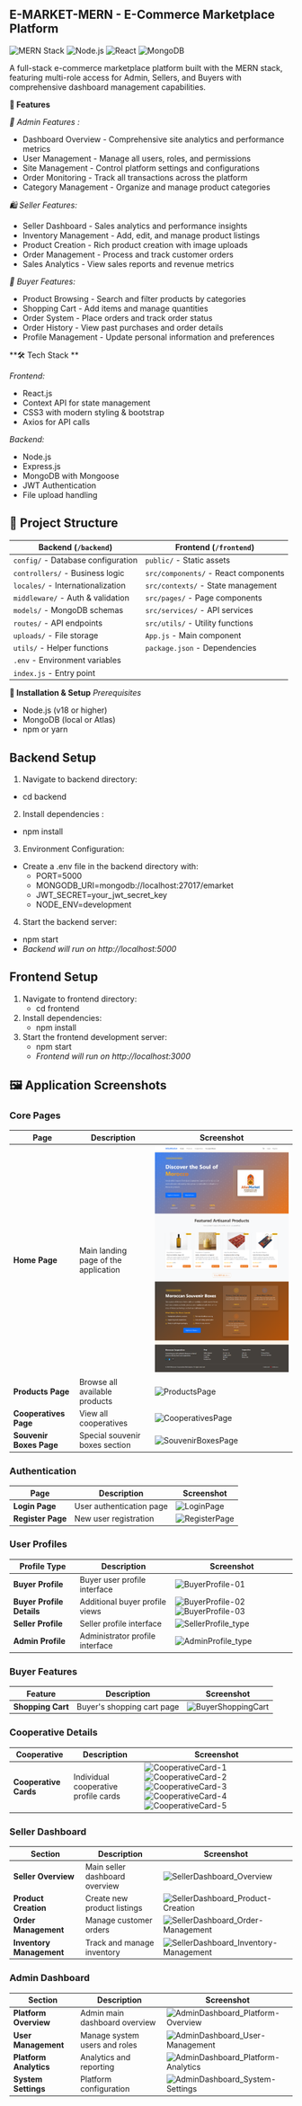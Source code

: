 ## **E-MARKET-MERN - E-Commerce Marketplace Platform**


![MERN Stack](https://img.shields.io/badge/MERN-Full%2520Stack-green)
![Node.js](https://img.shields.io/badge/Node.js-18%252B-brightgreen)
![React](https://img.shields.io/badge/React-18-blue)
![MongoDB](https://img.shields.io/badge/MongoDB-Database-green)


A full-stack e-commerce marketplace platform built with the MERN stack, featuring multi-role access for Admin, Sellers, and Buyers with comprehensive dashboard management capabilities.


**🚀 Features**

*👑 Admin Features :*

- Dashboard Overview - Comprehensive site analytics and performance metrics
- User Management - Manage all users, roles, and permissions
- Site Management - Control platform settings and configurations
- Order Monitoring - Track all transactions across the platform
- Category Management - Organize and manage product categories

*🛍️ Seller Features:*

- Seller Dashboard - Sales analytics and performance insights
- Inventory Management - Add, edit, and manage product listings
- Product Creation - Rich product creation with image uploads
- Order Management - Process and track customer orders
- Sales Analytics - View sales reports and revenue metrics

*👤 Buyer Features:*

- Product Browsing - Search and filter products by categories
- Shopping Cart - Add items and manage quantities
- Order System - Place orders and track order status
- Order History - View past purchases and order details
- Profile Management - Update personal information and preferences

**🛠️ Tech Stack **

*Frontend:*
 - React.js
 - Context API for state management
 - CSS3 with modern styling & bootstrap
 - Axios for API calls

*Backend:*
 - Node.js
 - Express.js
 - MongoDB with Mongoose
 - JWT Authentication
 - File upload handling

## 📁 Project Structure

| Backend (`/backend`) | Frontend (`/frontend`) |
|---------------------|-----------------------|
| `config/` - Database configuration | `public/` - Static assets |
| `controllers/` - Business logic | `src/components/` - React components |
| `locales/` - Internationalization | `src/contexts/` - State management |
| `middleware/` - Auth & validation | `src/pages/` - Page components |
| `models/` - MongoDB schemas | `src/services/` - API services |
| `routes/` - API endpoints | `src/utils/` - Utility functions |
| `uploads/` - File storage | `App.js` - Main component |
| `utils/` - Helper functions | `package.json` - Dependencies |
| `.env` - Environment variables | |
| `index.js` - Entry point | |



**🚀 Installation & Setup**
*Prerequisites*
- Node.js (v18 or higher)
- MongoDB (local or Atlas)
- npm or yarn

## Backend Setup

1. Navigate to backend directory:
 - cd backend
2. Install dependencies :
 - npm install
3. Environment Configuration:
 - Create a .env file in the backend directory with:
   * PORT=5000
   * MONGODB_URI=mongodb://localhost:27017/emarket
   * JWT_SECRET=your_jwt_secret_key
   * NODE_ENV=development
4. Start the backend server:
 - npm start
 - *Backend will run on http://localhost:5000*

## Frontend Setup

1. Navigate to frontend directory:
   - cd frontend
2. Install dependencies:
   - npm install
3. Start the frontend development server:
   - npm start
   - *Frontend will run on http://localhost:3000*
  

 ## 🖼️ Application Screenshots

### Core Pages
| Page | Description | Screenshot |
|------|-------------|------------|
| **Home Page** | Main landing page of the application | ![HomePage](./images/HomePage.png) |
| **Products Page** | Browse all available products | ![ProductsPage](../images/ProductsPage.png) |
| **Cooperatives Page** | View all cooperatives | ![CooperativesPage](../images/CooperativesPage.png) |
| **Souvenir Boxes Page** | Special souvenir boxes section | ![SouvenirBoxesPage](../images/SouvenirBoxesPage.png) |

### Authentication
| Page | Description | Screenshot |
|------|-------------|------------|
| **Login Page** | User authentication page | ![LoginPage](../images/LoginPage.png) |
| **Register Page** | New user registration | ![RegisterPage](../images/RegisterPage.png) |

### User Profiles
| Profile Type | Description | Screenshot |
|-------------|-------------|------------|
| **Buyer Profile** | Buyer user profile interface | ![BuyerProfile-01](../images/BuyerProfile-01.png) |
| **Buyer Profile Details** | Additional buyer profile views | ![BuyerProfile-02](../images/BuyerProfile-02.png) ![BuyerProfile-03](../images/BuyerProfile-03.png) |
| **Seller Profile** | Seller profile interface | ![SellerProfile_type](../images/SellerProfile_type.png) |
| **Admin Profile** | Administrator profile interface | ![AdminProfile_type](../images/AdminProfile_type.png) |

### Buyer Features
| Feature | Description | Screenshot |
|---------|-------------|------------|
| **Shopping Cart** | Buyer's shopping cart page | ![BuyerShoppingCart](../images/BuyerShoppingCart.png) |

### Cooperative Details
| Cooperative | Description | Screenshot |
|------------|-------------|------------|
| **Cooperative Cards** | Individual cooperative profile cards | ![CooperativeCard-1](../images/CooperativeCard-1.png) ![CooperativeCard-2](../images/CooperativeCard-2.png) ![CooperativeCard-3](../images/CooperativeCard-3.png) ![CooperativeCard-4](../images/CooperativeCard-4.png) ![CooperativeCard-5](../images/CooperativeCard-5.png) |

### Seller Dashboard
| Section | Description | Screenshot |
|---------|-------------|------------|
| **Seller Overview** | Main seller dashboard overview | ![SellerDashboard_Overview](../images/SellerDashboard_Overview.png) |
| **Product Creation** | Create new product listings | ![SellerDashboard_Product-Creation](../images/SellerDashboard_Product-Creation.png) |
| **Order Management** | Manage customer orders | ![SellerDashboard_Order-Management](../images/SellerDashboard_Order-Management.png) |
| **Inventory Management** | Track and manage inventory | ![SellerDashboard_Inventory-Management](../images/SellerDashboard_Inventory-Management.png) |

### Admin Dashboard
| Section | Description | Screenshot |
|---------|-------------|------------|
| **Platform Overview** | Admin main dashboard overview | ![AdminDashboard_Platform-Overview](../images/AdminDashboard_Platform-Overview.png) |
| **User Management** | Manage system users and roles | ![AdminDashboard_User-Management](../images/AdminDashboard_User-Management.png) |
| **Platform Analytics** | Analytics and reporting | ![AdminDashboard_Platform-Analytics](../images/AdminDashboard_Platform-Analytics.png) |
| **System Settings** | Platform configuration | ![AdminDashboard_System-Settings](../images/AdminDashboard_System-Settings.png) |
